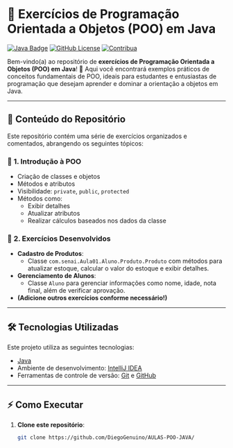 # 🎯 Exercícios de Programação Orientada a Objetos (POO) em Java

[![Java Badge](https://img.shields.io/badge/Java-ED8B00?style=for-the-badge&logo=java&logoColor=white)](https://www.java.com/)
[![GitHub License](https://img.shields.io/badge/license-MIT-green?style=for-the-badge)](https://opensource.org/licenses/MIT)
[![Contribua](https://img.shields.io/badge/contribua-Welcome-blue?style=for-the-badge)](https://github.com/)

Bem-vindo(a) ao repositório de **exercícios de Programação Orientada a Objetos (POO) em Java**! 🚀 Aqui você encontrará exemplos práticos de conceitos fundamentais de POO, ideais para estudantes e entusiastas de programação que desejam aprender e dominar a orientação a objetos em Java.

---

## 📜 **Conteúdo do Repositório**

Este repositório contém uma série de exercícios organizados e comentados, abrangendo os seguintes tópicos:

### 🚀 **1. Introdução à POO**
- Criação de classes e objetos
- Métodos e atributos
- Visibilidade: `private`, `public`, `protected`
- Métodos como:
  - Exibir detalhes
  - Atualizar atributos
  - Realizar cálculos baseados nos dados da classe

### 🎯 **2. Exercícios Desenvolvidos**
- **Cadastro de Produtos**:
  - Classe `com.senai.Aula01.Aluno.Produto.Produto` com métodos para atualizar estoque, calcular o valor do estoque e exibir detalhes.
- **Gerenciamento de Alunos**:
  - Classe `Aluno` para gerenciar informações como nome, idade, nota final, além de verificar aprovação.
- **(Adicione outros exercícios conforme necessário!)**

---

## 🛠️ **Tecnologias Utilizadas**

Este projeto utiliza as seguintes tecnologias:
- [Java](https://www.java.com/)
- Ambiente de desenvolvimento: [IntelliJ IDEA](https://www.jetbrains.com/idea/)
- Ferramentas de controle de versão: [Git](https://git-scm.com/) e [GitHub](https://github.com/)

---

## ⚡ **Como Executar**

1. **Clone este repositório**:
   ```bash
   git clone https://github.com/DiegoGenuino/AULAS-POO-JAVA/

